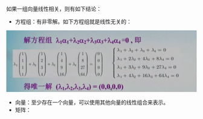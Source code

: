 如果一组向量线性相关，则有如下结论：

* 方程组：有非零解。如下方程组就是线性无关的：

![](/assets/2VKNEF%28`CMCYMVDVFHVJJ{R.png)

* 向量：至少存在一个向量，可以使用其他向量的线性组合来表示。
* 矩阵：



